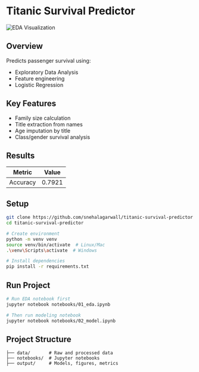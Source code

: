 # Titanic Survival Predictor

![EDA Visualization](output/figures/missing_values.png)

## Overview
Predicts passenger survival using:
- Exploratory Data Analysis
- Feature engineering
- Logistic Regression

## Key Features
- Family size calculation
- Title extraction from names
- Age imputation by title
- Class/gender survival analysis

## Results
| Metric     | Value  |
|------------|--------|
| Accuracy   | 0.7921 |

## Setup
```bash
git clone https://github.com/snehalagarwall/titanic-survival-predictor
cd titanic-survival-predictor

# Create environment
python -m venv venv
source venv/bin/activate  # Linux/Mac
.\venv\Scripts\activate  # Windows

# Install dependencies
pip install -r requirements.txt
```

## Run Project
```bash
# Run EDA notebook first
jupyter notebook notebooks/01_eda.ipynb

# Then run modeling notebook
jupyter notebook notebooks/02_model.ipynb
```

## Project Structure
```
├── data/       # Raw and processed data
├── notebooks/  # Jupyter notebooks
├── output/     # Models, figures, metrics
```
